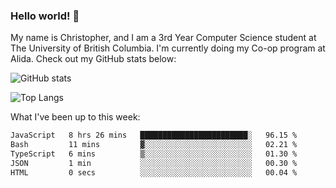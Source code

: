 ### Hello world! 👋
My name is Christopher, and I am a 3rd Year Computer Science student at The University of British Columbia. I'm currently doing my Co-op program at Alida.
Check out my GitHub stats below: 

![GitHub stats](https://github-readme-stats-chrishadrian.vercel.app/api?username=chrishadrian&hide=contribs,issues&count_private=true&show_icons=true&theme=tokyonight)

![Top Langs](https://github-readme-stats-chrishadrian.vercel.app/api/top-langs/?username=chrishadrian&exclude_repo=prodify,cpsc221&layout=compact&theme=tokyonight&langs_count=4)

What I've been up to this week:
<!--START_SECTION:waka-->

```txt
JavaScript   8 hrs 26 mins   ████████████████████████░   96.15 %
Bash         11 mins         ▓░░░░░░░░░░░░░░░░░░░░░░░░   02.21 %
TypeScript   6 mins          ▒░░░░░░░░░░░░░░░░░░░░░░░░   01.30 %
JSON         1 min           ░░░░░░░░░░░░░░░░░░░░░░░░░   00.30 %
HTML         0 secs          ░░░░░░░░░░░░░░░░░░░░░░░░░   00.04 %
```

<!--END_SECTION:waka-->
<!-- [![willianrod's wakatime stats](https://github-readme-stats.vercel.app/api/wakatime?username=chrishadrian)](https://github.com/anuraghazra/github-readme-stats) -->

<!--
- 🔭 I’m currently working on ...
- 🌱 I’m currently learning ...
- 👯 I’m looking to collaborate on ...
- 🤔 I’m looking for help with ...
- 💬 Ask me about ...
- 📫 How to reach me: ...
- 😄 Pronouns: ...
- ⚡ Fun fact: ...
-->
